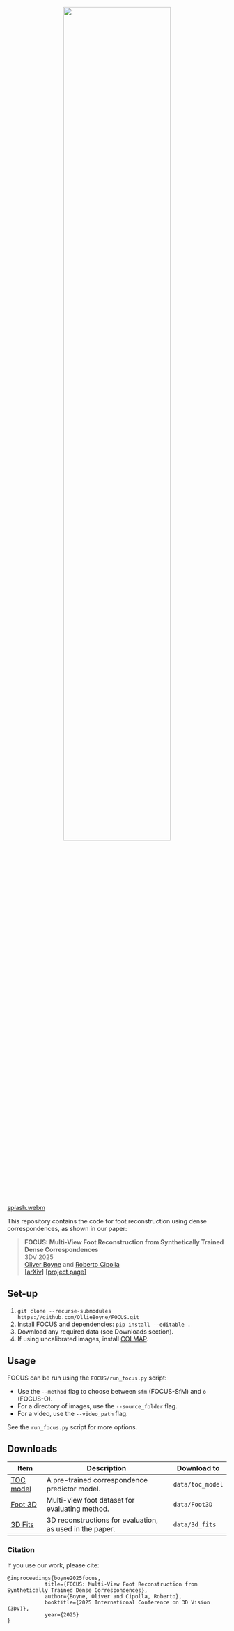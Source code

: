 <p align="center">
  <a href="http://ollieboyne.github.io/FOCUS">
        <img width=70% src="https://www.ollieboyne.com/FOCUS/images/logos/focus_v1.png">
  </a>
</p>

[splash.webm](https://github.com/user-attachments/assets/185fb860-c356-4645-bd4a-8d39b0da97bd)

This repository contains the code for foot reconstruction using dense correspondences, as shown in our paper:

> **FOCUS: Multi-View Foot Reconstruction from Synthetically Trained Dense Correspondences**  \
> 3DV 2025 \
> [Oliver Boyne](https://ollieboyne.github.io) and [Roberto Cipolla](https://mi.eng.cam.ac.uk/~cipolla/) \
> [[arXiv]](https://arxiv.org/abs/2502.06367) [[project page]](https://ollieboyne.github.io/FOCUS/)

## Set-up

1) `git clone --recurse-submodules https://github.com/OllieBoyne/FOCUS.git`
2) Install FOCUS and dependencies: `pip install --editable .`
3) Download any required data (see Downloads section).
4) If using uncalibrated images, install [COLMAP](https://colmap.github.io/install.html).

## Usage

FOCUS can be run using the `FOCUS/run_focus.py` script:

- Use the `--method` flag to choose between `sfm` (FOCUS-SfM) and `o` (FOCUS-O).
- For a directory of images, use the `--source_folder` flag.
- For a video, use the `--video_path` flag.

See the `run_focus.py` script for more options.


## Downloads

| Item                                                                                               | Description                                    | Download to      |
|----------------------------------------------------------------------------------------------------|------------------------------------------------|------------------|
| [TOC model](https://drive.google.com/file/d/1aU1Bf_pE7WjtWAX85ru9htQGygmTDIUV/view?usp=share_link) | A pre-trained correspondence predictor model.  | `data/toc_model` |
| [Foot 3D](https://github.com/OllieBoyne/Foot3D)                                                    | Multi-view foot dataset for evaluating method. | `data/Foot3D`     |
| [3D Fits](https://drive.google.com/file/d/1B0V5sRUBkj9kjv-q45jjYdSDiFEe3j-o/view?usp=share_link)   | 3D reconstructions for evaluation, as used in the paper. | `data/3d_fits`     |

### Citation

If you use our work, please cite:

```
@inproceedings{boyne2025focus,
            title={FOCUS: Multi-View Foot Reconstruction from Synthetically Trained Dense Correspondences},
            author={Boyne, Oliver and Cipolla, Roberto},
            booktitle={2025 International Conference on 3D Vision (3DV)},
            year={2025}
}
```
